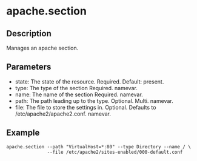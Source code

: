 # apache.section

## Description

Manages an apache section.

## Parameters

* state: The state of the resource. Required. Default: present.
* type: The type of the section Required. namevar.
* name: The name of the section Required. namevar.
* path: The path leading up to the type. Optional. Multi. namevar.
* file: The file to store the settings in. Optional. Defaults to /etc/apache2/apache2.conf. namevar.

## Example

```shell
apache.section --path "VirtualHost=*:80" --type Directory --name / \
               --file /etc/apache2/sites-enabled/000-default.conf
```

